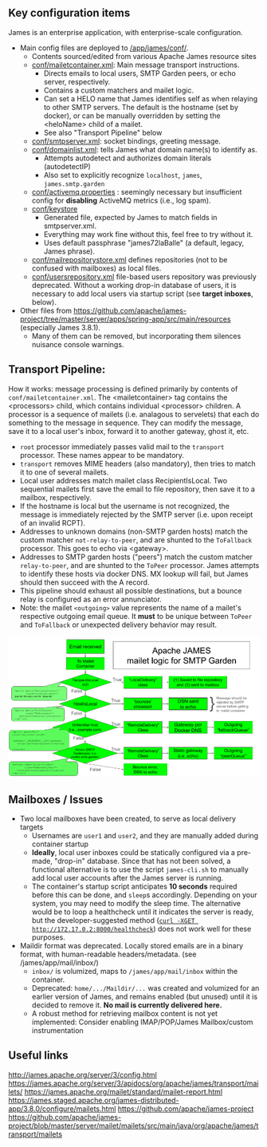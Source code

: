 ## Key configuration items

James is an enterprise application, with enterprise-scale configuration.
- Main config files are deployed to [/app/james/conf/](conf/).
  - Contents sourced/edited from various Apache James resource sites
  - [conf/mailetcontainer.xml](conf/mailetcontainer.xml): Main message transport instructions.
    - Directs emails to local users, SMTP Garden peers, or echo server, respectively.
    - Contains a custom matchers and mailet logic.
    - Can set a HELO name that James identifies self as when relaying to other SMTP servers.  The default is the hostname (set by docker), or can be manually overridden by setting the \<heloName\> child of a mailet.
    - See also "Transport Pipeline" below
  - [conf/smtpserver.xml](conf/smtpserver.xml): socket bindings, greeting message.
  - [conf/domainlist.xml](conf/domainlist.xml): tells James what domain name(s) to identify as.
    - Attempts autodetect and authorizes domain literals (autodetectIP)
    - Also set to explicitly recognize `localhost`, `james`, `james.smtp.garden`
  - [conf/activemq.properties](conf/activemq.properties) : seemingly necessary but insufficient config for __disabling__ ActiveMQ metrics (i.e., log spam).
  - [conf/keystore](conf/keystore)
    - Generated file, expected by James to match fields in smtpserver.xml.
    - Everything may work fine without this, feel free to try without it.
    - Uses default passphrase "james72laBalle" (a default, legacy, James phrase).
  - [conf/mailrepositorystore.xml](conf/mailrepositorystore.xml) defines repositories (not to be confused with mailboxes) as local files.
  - [conf/usersrepository.xml](conf/usersrepository.xml) file-based users repository was previously deprecated.  Without a working drop-in database of users, it is necessary to add local users via startup script (see __target inboxes__, below).
- Other files from https://github.com/apache/james-project/tree/master/server/apps/spring-app/src/main/resources (especially James 3.8.1).
  - Many of them can be removed, but incorporating them silences nuisance console warnings.

## Transport Pipeline:
How it works: message processing is defined primarily by contents of `conf/mailetcontainer.xml`.  The \<mailetcontainer\> tag contains the \<processors\> child, which contains individual \<processor\> children.  A processor is a sequence of mailets (i.e. analagous to servelets) that each do something to the message in sequence.  They can modify the message, save it to a local user's inbox, forward it to another gateway, ghost it, etc.
- `root` processor immediately passes valid mail to the `transport` processor.  These names appear to be mandatory.
- `transport` removes MIME headers (also mandatory), then tries to match it to one of several mailets.
- Local user addresses match mailet class RecipientIsLocal.  Two sequential mailets first save the email to file repository, then save it to a mailbox, respectively.
- If the hostname is local but the username is not recognized, the message is immediately rejected by the SMTP server (i.e. upon receipt of an invalid RCPT).
- Addresses to unknown domains (non-SMTP garden hosts) match the custom matcher `not-relay-to-peer`, and are shunted to the `ToFallback` processor.  This goes to echo via \<gateway\>.
- Addresses to SMTP garden hosts ("peers") match the custom matcher `relay-to-peer`, and are shunted to the `ToPeer` processor.  James attempts to identify these hosts via docker DNS.  MX lookup will fail, but James should then succeed with the A record.
- This pipeline should exhaust all possible destinations, but a bounce relay is configured as an error annunciator.
- Note: the mailet `<outgoing>` value represents the name of a mailet's respective outgoing email queue.  It __must__ to be unique between `ToPeer` and `ToFallback` or unexpected delivery behavior may result.

![Pipeline Flowchart](JamesMailetLogic.png)

## Mailboxes / Issues
- Two local mailboxes have been created, to serve as local delivery targets
  - Usernames are `user1` and `user2`, and they are manually added during container startup
  - __Ideally__, local user inboxes could be statically configured via a pre-made, "drop-in" database.  Since that has not been solved, a functional alternative is to use the script `james-cli.sh` to manually add local user accounts after the James server is running.
  - The container's startup script anticipates __10 seconds__ required before this can be done, and `sleep`s accordingly.  Depending on your system, you may need to modify the sleep time.  The alternative would be to loop a healthcheck until it indicates the server is ready, but the developer-suggested method \([`curl -XGET http://172.17.0.2:8000/healthcheck`](https://james.apache.org/howTo/custom-healthchecks.html)\) does not work well for these purposes.
- Maildir format was deprecated.  Locally stored emails are in a binary format, with human-readable headers/metadata. (see /james/app/mail/inbox/)
  - `inbox/` is volumized, maps to `/james/app/mail/inbox` within the container.
  - Deprecated: `home/.../Maildir/...` was created and volumized for an earlier version of James, and remains enabled (but unused) until it is decided to remove it.  __No mail is currently delivered here.__
  - A robust method for retrieving mailbox content is not yet implemented: Consider enabling IMAP/POP/James Mailbox/custom instrumentation

## Useful links
http://james.apache.org/server/3/config.html
https://james.apache.org/server/3/apidocs/org/apache/james/transport/mailets/
https://james.apache.org/mailet/standard/mailet-report.html
https://james.staged.apache.org/james-distributed-app/3.8.0/configure/mailets.html
https://github.com/apache/james-project
https://github.com/apache/james-project/blob/master/server/mailet/mailets/src/main/java/org/apache/james/transport/mailets

